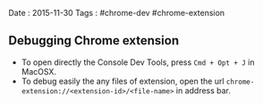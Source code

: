 Date : 2015-11-30
Tags : #chrome-dev #chrome-extension
## Debugging Chrome extension

- To open directly the Console Dev Tools, press `Cmd + Opt + J` in MacOSX.
- To debug easily the any files of extension, open the url `chrome-extension://<extension-id>/<file-name>` in address bar.

